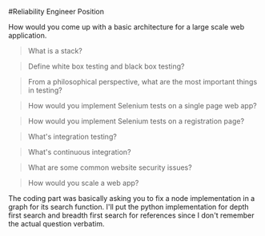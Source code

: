 #Reliability Engineer Position

How would you come up with a basic architecture for a large scale web application. 

>What is a stack?

>Define white box testing and black box testing?

>From a philosophical perspective, what are the most important things in testing?

>How would you implement Selenium tests on a single page web app?

>How would you implement Selenium tests on a registration page? 

>What's integration testing?

>What's continuous integration?

>What are some common website security issues?

>How would you scale a web app?

The coding part was basically asking you to fix a node implementation in a graph for its search function. I'll put the python implementation for depth first search and breadth first search for references since I don't remember the actual question verbatim. 